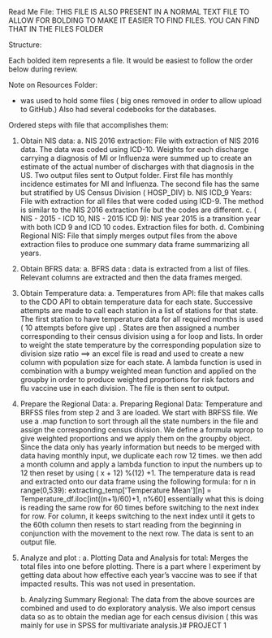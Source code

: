 Read Me File: 
THIS FILE IS ALSO PRESENT IN A NORMAL TEXT FILE TO ALLOW FOR BOLDING TO MAKE IT EASIER TO FIND FILES. YOU CAN FIND THAT IN THE FILES FOLDER

Structure:

Each bolded item represents a file. It would be easiest to follow the order below during review. 

Note on Resources Folder: 
- was used to hold some files ( big ones removed in order to allow upload to GitHub.) Also had several codebooks for the databases. 

Ordered steps with file that accomplishes them: 

1. Obtain NIS data: 
	a. NIS 2016  extraction: File with extraction of NIS 2016 data. The data was coded using ICD-10. Weights for each discharge carrying a diagnosis of MI or Influenza were summed up to create an estimate of the actual number of discharges with that diagnosis in the US.  Two output files sent to Output folder. First file has monthly incidence estimates for MI and Influenza. The second file has the same but stratified by US Census Division ( HOSP_DIV) 
	b. NIS ICD_9 Years: File with extraction for all files that were coded using ICD-9. The method is similar to the NIS 2016 extraction file but the codes are different. 
	c. ( NIS - 2015 - ICD 10, NIS - 2015 ICD 9): NIS  year 2015 is a transition year with both ICD 9 and ICD 10 codes. Extraction files for both.
	d. Combining Regional NIS: File that simply merges output files from the above extraction files to produce one summary data frame summarizing all years.  

2. Obtain BFRS data: 
	a. BFRS data : data is extracted from a list of files. Relevant columns are extracted and then the data frames merged. 

3. Obtain Temperature data: 
	a. Temperatures from API:  file that makes calls to the CDO API to obtain temperature data for each state. Successive attempts are made to call each station in a list of stations for that state. The first station to have temperature data for all required months is used ( 10 attempts before give up) . States are then assigned a number corresponding to their census division using a for loop and lists. In order to weight the state temperature by the corresponding population size to division size ratio ==> an excel file is read and used to create a new column with population size for each state. A lambda function is used in combination with a bumpy weighted mean function and applied on the groupby in order to produce weighted proportions for risk factors and flu vaccine use in each division. The file is then sent to output. 

4. Prepare the Regional Data: 
	a. Preparing Regional Data: 	Temperature and BRFSS files from step 2 and 3 are loaded. We start with BRFSS file. We use a .map function to sort through all the state numbers in the file and assign the corresponding census division. We define a formula wprop to give weighted proportions and we apply them on the groupby object. Since the data only has yearly information but needs to be merged with data having monthly input, we duplicate each row 12 times. we then add a month column and apply a lambda function to input the numbers up to 12 then reset by using ( x + 12) %(12) +1. The temperature data is read and extracted onto our data frame using the following formula: 
for n in range(0,539):
    extracting_temp['Temperature Mean'][n] = Temperature_df.iloc[int((n+1)/60)+1, n%60]
essentially what this is doing is reading the same row for 60 times before switching to the next index for row. For column, it keeps switching to the next index until it gets to the 60th column then resets to start reading from the beginning in conjunction with the movement to the next row. 
The data is sent to an output file. 

5. Analyze and plot : 
	a. Plotting Data and Analysis for total: Merges the total files into one before plotting. There is a part where I experiment by getting data about how effective each year’s vaccine was to see if that impacted results. This was not used in presentation. 

	b. Analyzing Summary Regional: The data from the above sources are combined and used to do exploratory analysis. We also import census data so as to obtain the median age for each census division ( this was mainly for use in SPSS for multivariate analysis.)# PROJECT 1
